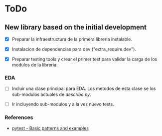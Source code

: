 # ToDo

## New library based on the initial development

- [x] Preparar la infraestructura de la primera libreria instalable.
- [x] Instalacion de dependencias para dev ("extra_require.dev").
- [x] Preparar testing tools y crear el primer test para validar la carga de los modulos de la libreria.


### EDA

- [ ] Incluir una clase principal para EDA. Los metodos de esta clase se los sub-modulos actuales de *describe.py*.
- [ ] Ir incluyendo sub-modulos y a la vez nuevo tests.


### References
 - [pytest - Basic patterns and examples](https://docs.pytest.org/en/7.1.x/example/simple.html)